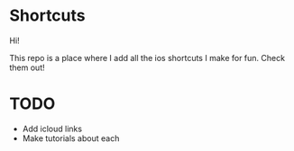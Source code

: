 # Shortcuts

Hi!

This repo is a place where I add all the ios shortcuts I make for fun. Check them out! 

# TODO
- Add icloud links
- Make tutorials about each
